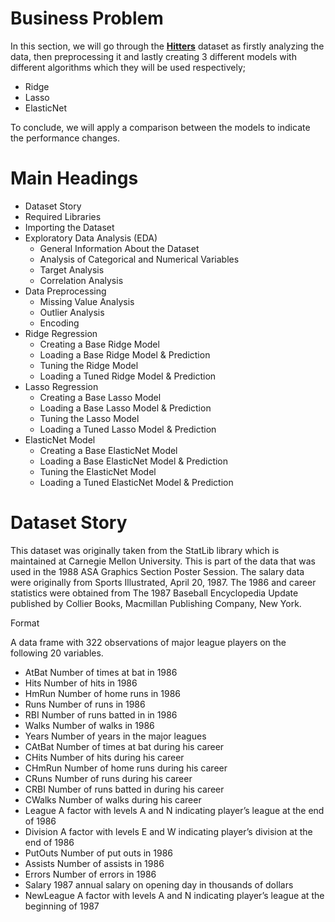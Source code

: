 # Business Problem

In this section, we will go through the **[Hitters](https://www.kaggle.com/datasets/floser/hitters)** dataset as firstly analyzing the data, then preprocessing it and lastly creating 3 different models with different algorithms which they will be used respectively;
* Ridge
* Lasso
* ElasticNet

To conclude, we will apply a comparison between the models to indicate the performance changes.


# Main Headings

* Dataset Story
* Required Libraries
* Importing the Dataset
* Exploratory Data Analysis (EDA)
  * General Information About the Dataset
  * Analysis of Categorical and Numerical Variables
  * Target Analysis
  * Correlation Analysis
* Data Preprocessing
  * Missing Value Analysis
  * Outlier Analysis
  * Encoding
* Ridge Regression
  * Creating a Base Ridge Model
  * Loading a Base Ridge Model & Prediction
  * Tuning the Ridge Model
  * Loading a Tuned Ridge Model & Prediction
* Lasso Regression
  * Creating a Base Lasso Model
  * Loading a Base Lasso Model & Prediction
  * Tuning the Lasso Model
  * Loading a Tuned Lasso Model & Prediction
* ElasticNet Model
  * Creating a Base ElasticNet Model
  * Loading a Base ElasticNet Model & Prediction
  * Tuning the ElasticNet Model
  * Loading a Tuned ElasticNet Model & Prediction


# Dataset Story

This dataset was originally taken from the StatLib library which is maintained at Carnegie Mellon University. This is part of the data that was used in the 1988 ASA Graphics Section Poster Session. The salary data were originally from Sports Illustrated, April 20, 1987. The 1986 and career statistics were obtained from The 1987 Baseball Encyclopedia Update published by Collier Books, Macmillan Publishing Company, New York.

Format

A data frame with 322 observations of major league players on the following 20 variables.

* AtBat Number of times at bat in 1986
* Hits Number of hits in 1986
* HmRun Number of home runs in 1986
* Runs Number of runs in 1986
* RBI Number of runs batted in in 1986
* Walks Number of walks in 1986
* Years Number of years in the major leagues
* CAtBat Number of times at bat during his career
* CHits Number of hits during his career
* CHmRun Number of home runs during his career
* CRuns Number of runs during his career
* CRBI Number of runs batted in during his career
* CWalks Number of walks during his career
* League A factor with levels A and N indicating player’s league at the end of 1986
* Division A factor with levels E and W indicating player’s division at the end of 1986
* PutOuts Number of put outs in 1986
* Assists Number of assists in 1986
* Errors Number of errors in 1986
* Salary 1987 annual salary on opening day in thousands of dollars
* NewLeague A factor with levels A and N indicating player’s league at the beginning of 1987
